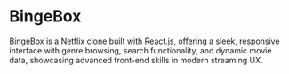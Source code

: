 # BingeBox
BingeBox is a Netflix clone built with React.js, offering a sleek, responsive interface with genre browsing, search functionality, and dynamic movie data, showcasing advanced front-end skills in modern streaming UX.
